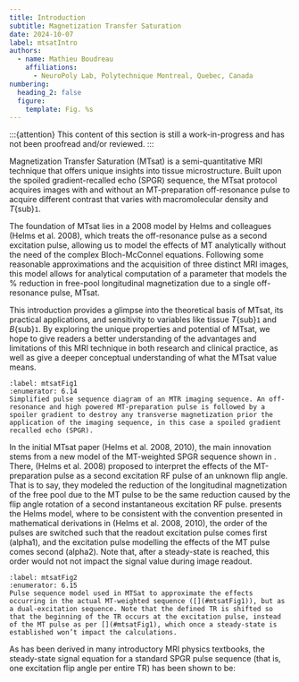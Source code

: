 ```yaml
---
title: Introduction
subtitle: Magnetization Transfer Saturation
date: 2024-10-07
label: mtsatIntro
authors:
  - name: Mathieu Boudreau
    affiliations:
      - NeuroPoly Lab, Polytechnique Montreal, Quebec, Canada
numbering:
  heading_2: false
  figure:
    template: Fig. %s
---
```


:::{attention}
This content of this section is still a work-in-progress and has not been proofread and/or reviewed.
:::


Magnetization Transfer Saturation (MTsat) is a semi-quantitative MRI technique that offers unique insights into tissue microstructure. Built upon the spoiled gradient-recalled echo (SPGR) sequence, the MTsat protocol acquires images with and without an MT-preparation off-resonance pulse to acquire different contrast that varies with macromolecular density and _T_{sub}`1`.

The foundation of MTsat lies in a 2008 model by Helms and colleagues (Helms et al. 2008), which treats the off-resonance pulse as a second excitation pulse, allowing us to model the effects of MT analytically without the need of the complex Bloch-McConnel equations. Following some reasonable approximations and the acquisition of three distinct MRI images, this model allows for analytical computation of a parameter that models the % reduction in free-pool longitudinal magnetization due to a single off-resonance pulse, MTsat. 

This introduction provides a glimpse into the theoretical basis of MTsat, its practical applications, and sensitivity to variables like tissue _T_{sub}`1` and _B_{sub}`1`. By exploring the unique properties and potential of MTsat, we hope to give readers a better understanding of the advantages and limitations of this MRI technique in both research and clinical practice, as well as give a deeper conceptual understanding of what the MTsat value means.

```{figure} img/sequence.png
:label: mtsatFig1
:enumerator: 6.14  
Simplified pulse sequence diagram of an MTR imaging sequence. An off-resonance and high powered MT-preparation pulse is followed by a spoiler gradient to destroy any transverse magnetization prior the application of the imaging sequence, in this case a spoiled gradient recalled echo (SPGR).
```

In the initial MTsat paper (Helms et al. 2008, 2010), the main innovation stems from a new model of the MT-weighted SPGR sequence shown in [](#mtsatFig1). There, (Helms et al. 2008) proposed to interpret the effects of the MT-preparation pulse as a second excitation RF pulse of an unknown flip angle. That is to say, they modeled the reduction of the longitudinal magnetization of the free pool due to the MT pulse to be the same reduction caused by the flip angle rotation of a second instantaneous excitation RF pulse. [](#mtsatFig2) presents the Helms model, where to be consistent with the convention presented in mathematical derivations in (Helms et al. 2008, 2010), the order of the pulses are switched such that the readout excitation pulse comes first (alpha1), and the excitation pulse modelling the effects of the MT pulse comes second (alpha2). Note that, after a steady-state is reached, this order would not not impact the signal value during image readout. 

```{figure} img/mtsat_model_sequence.png
:label: mtsatFig2
:enumerator: 6.15  
Pulse sequence model used in MTSat to approximate the effects occurring in the actual MT-weighted sequence ([](#mtsatFig1)), but as a dual-excitation sequence. Note that the defined TR is shifted so that the beginning of the TR occurs at the excitation pulse, instead of the MT pulse as per [](#mtsatFig1), which once a steady-state is established won’t impact the calculations.
```

As has been derived in many introductory MRI physics textbooks, the steady-state signal equation for a standard SPGR pulse sequence (that is, one excitation flip angle per entire TR) has been shown to be:
